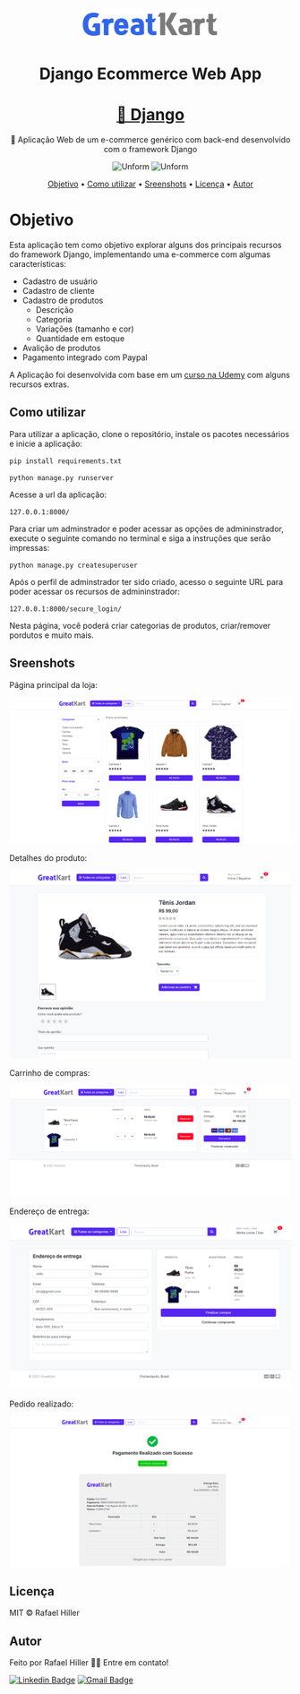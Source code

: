 <p align="center">
    <img src="./static/images/logo.png" alt="Unform" />
</p>

<h1 align="center">Django Ecommerce Web App</h1>

<h1 align="center">
    <a href="https://https://www.djangoproject.com//">🔗 Django</a>
</h1>
<p align="center">🚀 Aplicação Web de um e-commerce genérico com back-end desenvolvido com o framework Django</p>

<p align="center">
    <img src="https://img.shields.io/badge/django%20versions-3.1-green" alt="Unform" />
    <img src="https://img.shields.io/badge/license-MIT-green" alt="Unform" />
</p>



<p align="center">
 <a href="## Objetivo">Objetivo</a> •
 <a href="## Como utilizar">Como utilizar</a> • 
 <a href="## Sreenshots">Sreenshots</a> • 
 <a href="#licenca">Licença</a> • 
 <a href="#autor">Autor</a>
</p>

# Objetivo

Esta aplicação tem como objetivo explorar alguns dos principais recursos do framework Django, implementando uma e-commerce com algumas características:

- Cadastro de usuário
- Cadastro de cliente
- Cadastro de produtos
    - Descrição
    - Categoria
    - Variações (tamanho e cor)
    - Quantidade em estoque
- Avalição de produtos
- Pagamento integrado com Paypal

A Aplicação foi desenvolvida com base em um [curso na Udemy](https://www.udemy.com/course/django-ecommerce-project-based-course-python-django-web-development/) com alguns recursos extras. 

## Como utilizar

Para utilizar a aplicação, clone o repositório, instale os pacotes necessários e inicie a aplicação:

```shell
pip install requirements.txt
```

```shell
python manage.py runserver
```

Acesse a url da aplicação:

```
127.0.0.1:8000/
```

Para criar um adminstrador e poder acessar as opções de admininstrador, execute o seguinte comando no terminal e siga a instruções que serão impressas:

```shell
python manage.py createsuperuser
```
Após o perfil de adminstrador ter sido criado, acesso o seguinte URL para poder acessar os recursos de admininstrador:

```
127.0.0.1:8000/secure_login/
```

Nesta página, você poderá criar categorias de produtos, criar/remover pordutos e muito mais.


## Sreenshots

Página principal da loja:

<p align="center">
    <img src="screenshots/homepage.png" alt="Unform" />
</p>

Detalhes do produto:
<p align="center">
    <img src="screenshots/product-detail.png" alt="Unform" />
</p>

Carrinho de compras:
<p align="center">
    <img src="screenshots/cart.png" alt="Unform" />
</p>

Endereço de entrega:
<p align="center">
    <img src="screenshots/order-page.png" alt="Unform" />
</p>

Pedido realizado:
<p align="center">
    <img src="screenshots/payment.png" alt="Unform" />
</p>

## Licença

MIT © Rafael Hiller

## Autor

Feito por Rafael Hiller 👋🏽 Entre em contato!

[![Linkedin Badge](https://img.shields.io/badge/-Rafael-blue?style=flat-square&logo=Linkedin&logoColor=white&link=hhttps://www.linkedin.com/in/rafael-hiller-0aa187133/)](https://www.linkedin.com/in/rafael-hiller-0aa187133/) 
[![Gmail Badge](https://img.shields.io/badge/-rafael.hillr@gmail.com-c14438?style=flat-square&logo=Gmail&logoColor=white&link=mailto:rafael.hillr@gmail.com)](mailto:rafael.hillr@gmail.com)